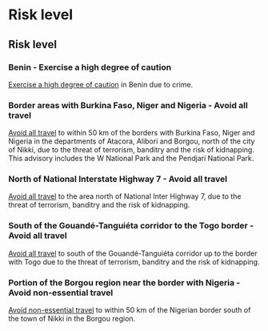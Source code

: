 # Risk level

## Risk level

### Benin - Exercise a high degree of caution

[Exercise a high degree of caution](#levels "Risk Levels") in Benin due to crime.

### Border areas with Burkina Faso, Niger and Nigeria - Avoid all travel

[Avoid all travel](#levels "Risk Levels") to within 50 km of the borders with Burkina Faso, Niger and Nigeria in the departments of Atacora, Alibori and Borgou, north of the city of Nikki, due to the threat of terrorism, banditry and the risk of kidnapping. This advisory includes the W National Park and the Pendjari National Park.

### North of National Interstate Highway 7 - Avoid all travel

[Avoid all travel](#levels "Risk Levels") to the area north of National Inter Highway 7, due to the threat of terrorism, banditry and the risk of kidnapping.

### South of the Gouandé-Tanguiéta corridor to the Togo border - Avoid all travel

[Avoid all travel](#levels "Risk Levels") to south of the Gouandé-Tanguiéta corridor up to the border with Togo due to the threat of terrorism, banditry and the risk of kidnapping.

### Portion of the Borgou region near the border with Nigeria - Avoid non-essential travel

[Avoid non-essential travel](#levels "Risk Levels") to within 50 km of the Nigerian border south of the town of Nikki in the Borgou region.